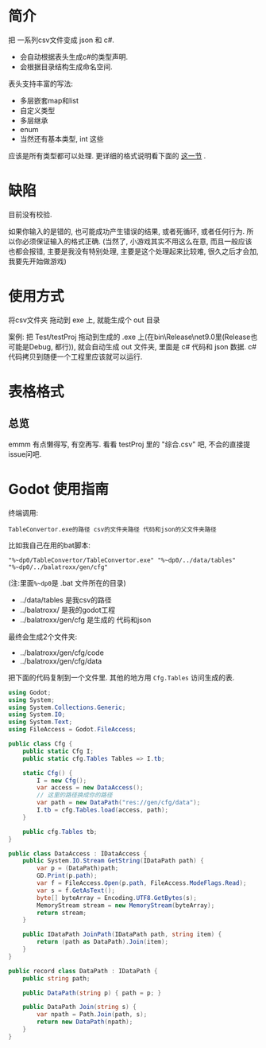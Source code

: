 # 简介

把 一系列csv文件变成 json 和 c#.

- 会自动根据表头生成c#的类型声明.
- 会根据目录结构生成命名空间.

表头支持丰富的写法:

- 多层嵌套map和list
- 自定义类型
- 多层继承
- enum
- 当然还有基本类型, int 这些

应该是所有类型都可以处理.
更详细的格式说明看下面的 [这一节](#表格格式) .

# 缺陷

目前没有校验.

如果你输入的是错的, 也可能成功产生错误的结果, 或者死循环, 或者任何行为. 所以你必须保证输入的格式正确.
(当然了, 小游戏其实不用这么在意, 而且一般应该也都会报错, 主要是我没有特别处理, 主要是这个处理起来比较难, 很久之后才会加, 我要先开始做游戏)

# 使用方式

将csv文件夹 拖动到 exe 上, 就能生成个 out 目录

案例:
把 Test/testProj 拖动到生成的 .exe 上(在bin\Release\net9.0里(Release也可能是Debug, 都行)), 就会自动生成 out 文件夹, 里面是 c# 代码和 json 数据. c# 代码拷贝到随便一个工程里应该就可以运行.

# 表格格式

## 总览

emmm 有点懒得写, 有空再写.
看看 testProj 里的 "综合.csv" 吧, 不会的直接提issue问吧.

# Godot 使用指南

终端调用:
```
TableConvertor.exe的路径 csv的文件夹路径 代码和json的父文件夹路径
```

比如我自己在用的bat脚本:
```
"%~dp0/TableConvertor/TableConvertor.exe" "%~dp0/../data/tables" "%~dp0/../balatroxx/gen/cfg"
```
(注:里面`%~dp0`是 .bat 文件所在的目录)

- ../data/tables 是我csv的路径
- ../balatroxx/ 是我的godot工程
- ../balatroxx/gen/cfg 是生成的 代码和json

最终会生成2个文件夹:
- ../balatroxx/gen/cfg/code
- ../balatroxx/gen/cfg/data

把下面的代码复制到一个文件里.
其他的地方用 `Cfg.Tables` 访问生成的表.

```cs
using Godot;
using System;
using System.Collections.Generic;
using System.IO;
using System.Text;
using FileAccess = Godot.FileAccess;

public class Cfg {
    public static Cfg I;
    public static cfg.Tables Tables => I.tb;

    static Cfg() {
        I = new Cfg();
        var access = new DataAccess();
        // 这里的路径换成你的路径
        var path = new DataPath("res://gen/cfg/data");
        I.tb = cfg.Tables.load(access, path);
    }

    public cfg.Tables tb;
}

public class DataAccess : IDataAccess {
    public System.IO.Stream GetString(IDataPath path) {
        var p = (DataPath)path;
        GD.Print(p.path);
        var f = FileAccess.Open(p.path, FileAccess.ModeFlags.Read);
        var s = f.GetAsText();
        byte[] byteArray = Encoding.UTF8.GetBytes(s);
        MemoryStream stream = new MemoryStream(byteArray);
        return stream;
    }

    public IDataPath JoinPath(IDataPath path, string item) {
        return (path as DataPath).Join(item);
    }
}

public record class DataPath : IDataPath {
    public string path;

    public DataPath(string p) { path = p; }

    public DataPath Join(string s) {
        var npath = Path.Join(path, s);
        return new DataPath(npath);
    }
}
```


